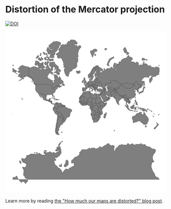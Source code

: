 # Distortion of the Mercator projection

<!-- badges: start -->
[![DOI](https://zenodo.org/badge/DOI/10.5281/zenodo.3670110.svg)](https://doi.org/10.5281/zenodo.3670110)
<!-- badges: end -->

![](worlds_animate2.gif)

Learn more by reading [the "How much our maps are distorted?" blog post](https://nowosad.github.io/post/maps-distortion/).

